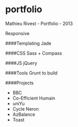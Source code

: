 portfolio
=========

Mathieu Rivest  - Portfolio - 2013

Responsive

####Templating
Jade

####CSS
Sass + Compass

####JS
jQuery

####Tools
Grunt to build

####Projects
- BBC
- Co-Efficient Humain
- uniYu
- Cycle Neron
- AzBalance
- Toast

